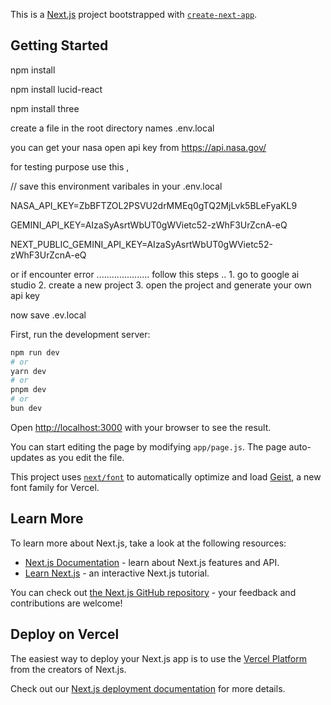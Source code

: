 This is a [Next.js](https://nextjs.org) project bootstrapped with [`create-next-app`](https://github.com/vercel/next.js/tree/canary/packages/create-next-app).

## Getting Started

npm install

npm install lucid-react

npm install three 

create a file in the root directory names         .env.local

you can get your nasa open api key from https://api.nasa.gov/     

for testing purpose use this ,  

// save this environment varibales in your .env.local


NASA_API_KEY=ZbBFTZOL2PSVU2drMMEq0gTQ2MjLvk5BLeFyaKL9

GEMINI_API_KEY=AIzaSyAsrtWbUT0gWVietc52-zWhF3UrZcnA-eQ

NEXT_PUBLIC_GEMINI_API_KEY=AIzaSyAsrtWbUT0gWVietc52-zWhF3UrZcnA-eQ

or if encounter error .....................
follow this steps ..  1. go to google ai studio    2.  create a new project     3.  open the project and generate your own api key 

now save .ev.local 

First, run the development server:

```bash
npm run dev
# or
yarn dev
# or
pnpm dev
# or
bun dev
```

Open [http://localhost:3000](http://localhost:3000) with your browser to see the result.

You can start editing the page by modifying `app/page.js`. The page auto-updates as you edit the file.

This project uses [`next/font`](https://nextjs.org/docs/app/building-your-application/optimizing/fonts) to automatically optimize and load [Geist](https://vercel.com/font), a new font family for Vercel.

## Learn More

To learn more about Next.js, take a look at the following resources:

- [Next.js Documentation](https://nextjs.org/docs) - learn about Next.js features and API.
- [Learn Next.js](https://nextjs.org/learn) - an interactive Next.js tutorial.

You can check out [the Next.js GitHub repository](https://github.com/vercel/next.js) - your feedback and contributions are welcome!

## Deploy on Vercel

The easiest way to deploy your Next.js app is to use the [Vercel Platform](https://vercel.com/new?utm_medium=default-template&filter=next.js&utm_source=create-next-app&utm_campaign=create-next-app-readme) from the creators of Next.js.

Check out our [Next.js deployment documentation](https://nextjs.org/docs/app/building-your-application/deploying) for more details.
